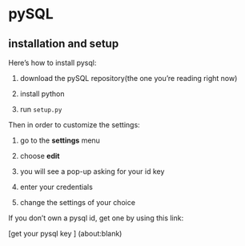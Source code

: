 # pySQL

## installation and setup

Here’s how to install pysql:

1) download the pySQL repository(the one you’re reading right now)

2) install python

3) run `setup.py`

Then in order to customize the settings:

1) go to the **settings** menu

2) choose **edit**

3) you will see a pop-up asking for your id key

4) enter your credentials

5) change the settings of your choice

If you don’t own a pysql id, get one by using this link:

[get your pysql key ] (about:blank)
